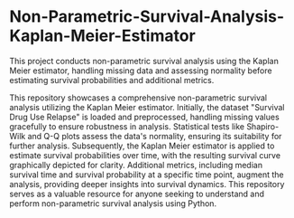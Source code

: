 # Non-Parametric-Survival-Analysis-Kaplan-Meier-Estimator

This project conducts non-parametric survival analysis using the Kaplan Meier estimator, handling missing data and assessing normality before estimating survival probabilities and additional metrics.

This repository showcases a comprehensive non-parametric survival analysis utilizing the Kaplan Meier estimator. Initially, the dataset "Survival Drug Use Relapse" is loaded and preprocessed, handling missing values gracefully to ensure robustness in analysis. Statistical tests like Shapiro-Wilk and Q-Q plots assess the data's normality, ensuring its suitability for further analysis. Subsequently, the Kaplan Meier estimator is applied to estimate survival probabilities over time, with the resulting survival curve graphically depicted for clarity. Additional metrics, including median survival time and survival probability at a specific time point, augment the analysis, providing deeper insights into survival dynamics. This repository serves as a valuable resource for anyone seeking to understand and perform non-parametric survival analysis using Python.
